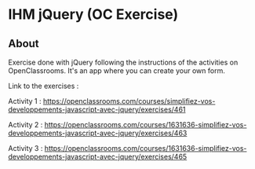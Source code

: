 # IHM jQuery (OC Exercise)

## About
Exercise done with jQuery following the instructions of the activities on OpenClassrooms. It's an app where you can create your own form.

Link to the exercises :

Activity 1 : https://openclassrooms.com/courses/simplifiez-vos-developpements-javascript-avec-jquery/exercises/461

Activity 2 : https://openclassrooms.com/courses/1631636-simplifiez-vos-developpements-javascript-avec-jquery/exercises/463

Activity 3 : https://openclassrooms.com/courses/1631636-simplifiez-vos-developpements-javascript-avec-jquery/exercises/465
